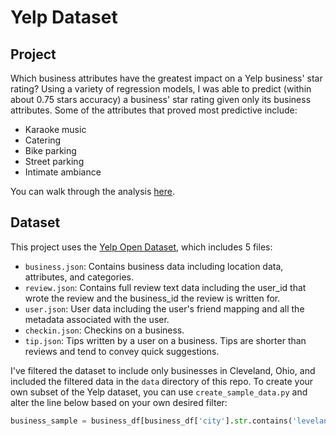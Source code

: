 # Yelp Dataset

## Project

Which business attributes have the greatest impact on a Yelp business' star rating? Using a variety of regression models, I was able to predict (within about 0.75 stars accuracy) a business' star rating given only its business attributes. Some of the attributes that proved most predictive include:

* Karaoke music
* Catering
* Bike parking
* Street parking
* Intimate ambiance

You can walk through the analysis [here](https://github.com/ahegel/yelp-dataset/blob/master/Predicting%20Star%20Ratings.ipynb).

## Dataset

This project uses the [Yelp Open Dataset](https://www.yelp.com/dataset), which includes 5 files:

* `business.json`: Contains business data including location data, attributes, and categories.
* `review.json`: Contains full review text data including the user_id that wrote the review and the business_id the review is written for.
* `user.json`: User data including the user's friend mapping and all the metadata associated with the user.
* `checkin.json`: Checkins on a business.
* `tip.json`: Tips written by a user on a business. Tips are shorter than reviews and tend to convey quick suggestions.

I've filtered the dataset to include only businesses in Cleveland, Ohio, and included the filtered data in the `data` directory of this repo. To create your own subset of the Yelp dataset, you can use `create_sample_data.py` and alter the line below based on your own desired filter:

```python
business_sample = business_df[business_df['city'].str.contains('leveland')]
```
